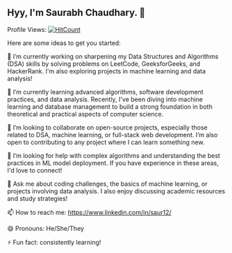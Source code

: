 ## Hyy, I'm Saurabh Chaudhary. 👋
 Profile Views: [![HitCount](https://hits.dwyl.com/saurabhchaudhary05/saurabhchaudhary05.svg?style=flat-square)](http://hits.dwyl.com/saurabhchaudhary05/saurabhchaudhary05)
<!--
**saurabhchaudhary05/saurabhchaudhary05** is a ✨ _special_ ✨ repository because its `README.md` (this file) appears on your GitHub profile.
-->
Here are some ideas to get you started:

🔭 I’m currently working on sharpening my Data Structures and Algorithms (DSA) skills by solving problems on LeetCode, GeeksforGeeks, and HackerRank. I'm also exploring projects in machine learning and data analysis!

🌱 I’m currently learning advanced algorithms, software development practices, and data analysis. Recently, I've been diving into machine learning and database management to build a strong foundation in both theoretical and practical aspects of computer science.

👯 I’m looking to collaborate on open-source projects, especially those related to DSA, machine learning, or full-stack web development. I’m also open to contributing to any project where I can learn something new.

🤔 I’m looking for help with complex algorithms and understanding the best practices in ML model deployment. If you have experience in these areas, I'd love to connect!

💬 Ask me about coding challenges, the basics of machine learning, or projects involving data analysis. I also enjoy discussing academic resources and study strategies!

📫 How to reach me: https://www.linkedin.com/in/saur12/

😄 Pronouns: He/She/They

⚡ Fun fact:  consistently learning!


